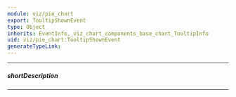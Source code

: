 ```yaml
---
module: viz/pie_chart
export: TooltipShownEvent
type: Object
inherits: EventInfo,_viz_chart_components_base_chart_TooltipInfo
uid: viz/pie_chart:TooltipShownEvent
generateTypeLink: 
---
```

---
##### shortDescription
<!-- Description goes here -->

---
<!-- Description goes here -->